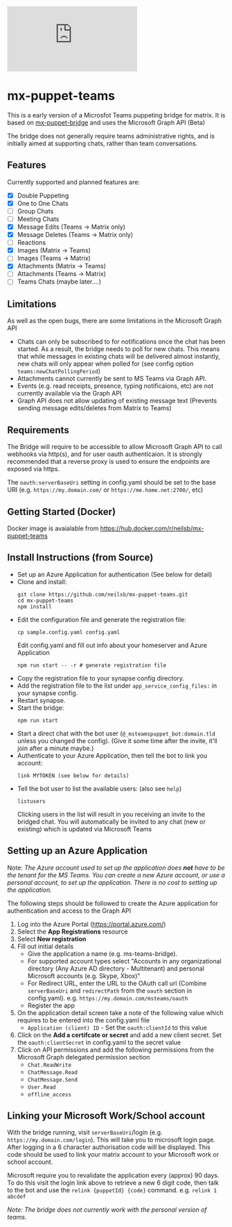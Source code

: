 ![Matrix](https://img.shields.io/matrix/mx-puppet-teams:matrix.org?style=flat-square&label=%23mx-puppet-teams%3Amatrix.org&logo=matrix)

# mx-puppet-teams
This is a early version of a Microsfot Teams puppeting bridge for matrix. It is based on [mx-puppet-bridge](https://github.com/Sorunome/mx-puppet-bridge) and uses the Microsoft Graph API (Beta)

The bridge does not generally require teams administrative rights, and is initially aimed at supporting chats, rather than team conversations.

## Features

Currently supported and planned features are:

- [X] Double Puppeting
- [X] One to One Chats
- [ ] Group Chats
- [ ] Meeting Chats
- [X] Message Edits (Teams -> Matrix only)
- [X] Message Deletes (Teams -> Matrix only)
- [ ] Reactions
- [X] Images (Matrix -> Teams)
- [ ] Images (Teams -> Matrix)
- [X] Attachments (Matrix -> Teams)
- [ ] Attachments (Teams -> Matrix)
- [ ] Teams Chats (maybe later....)

## Limitations
As well as the open bugs, there are some limitations in the Microsoft Graph API

 - Chats can only be subscribed to for notifications once the chat has been started.  As a result, the bridge needs to poll for new chats.  This means that while messages in existing chats will be delivered almost instantly, new chats will only appear when polled for  (see config option `teams:newChatPollingPeriod`)
 - Attachments cannot currently be sent to MS Teams via Graph API.
 - Events (e.g. read receipts, presence, typing notificaions, etc) are not currently available via the Graph API
 - Graph API does not allow updating of existing message text  (Prevents sending message edits/deletes from Matrix to Teams)

## Requirements
The Bridge will require to be accessible to allow Microsoft Graph API to call webhooks via http(s), and for user oauth authenticaion.  It is strongly recommended that a reverse proxy is used to ensure the endpoints are exposed via https. 

The `oauth:serverBaseUri` setting in config.yaml should be set to the base URI  (e.g.  `https://my.domain.com/` or `https://me.home.net:2700/`, etc)

## Getting Started (Docker)

Docker image is avaialable from https://hub.docker.com/r/neilsb/mx-puppet-teams

## Install Instructions (from Source)

*   Set up an Azure Application for authentication (See below for detail)
*   Clone and install:
    ```
    git clone https://github.com/neilsb/mx-puppet-teams.git
    cd mx-puppet-teams
    npm install
    ```
*   Edit the configuration file and generate the registration file:
    ```
    cp sample.config.yaml config.yaml
    ```
    Edit config.yaml and fill out info about your homeserver and Azure Application  
    ```
    npm run start -- -r # generate registration file
    ```
*   Copy the registration file to your synapse config directory.
*   Add the registration file to the list under `app_service_config_files:` in your synapse config.
*   Restart synapse.
*   Start the bridge:
    ```
    npm run start
    ```
*   Start a direct chat with the bot user (`@_msteamspuppet_bot:domain.tld` unless you changed the config).
    (Give it some time after the invite, it'll join after a minute maybe.)
*   Authenticate to your Azure Application, then tell the bot to link you account:
    ```
    link MYTOKEN (see below for details)
    ```
*   Tell the bot user to list the available users: (also see `help`)
    ```
    listusers
    ```
    Clicking users in the list will result in you receiving an invite to the bridged chat.  You will automatically be invited to any chat (new or existing) which is updated via Microsoft Teams 

## Setting up an Azure Application
Note: _The Azure account used to set up the application does **not** have to be the tenant for the MS Teams.  You can create a new Azure account, or use a personal account, to set up the application.  There is no cost to setting up the application._

The following steps should be followed to create the Azure application for authentication and access to the Graph API

1. Log into the Azure Portal (https://portal.azure.com/)
2. Select the **App Registrations** resource
3. Select **New registration**
4. Fill out initial details 
   * Give the application a name (e.g. ms-teams-bridge). 
   * For supported account types select "Accounts in any organizational directory (Any Azure AD directory - Multitenant) and personal Microsoft accounts (e.g. Skype, Xbox)"
   * For Redirect URL, enter the URL to the OAuth call url (Combine `serverBaseUri` and `redirectPath` from the `oauth` section in config.yaml).  e.g.  `https://my.domain.com/msteams/oauth`
   * Register the app
5. On the application detail screen take a note of the following value which requires to be entered into the config.yaml file
   * `Application (client) ID`  - Set the `oauth:clientId` to this value
6. Click on the **Add a certifcate or secret**  and add a new client secret.  Set the `oauth:clientSecret` in config.yaml to the secret value
7. Click on API permissions and add the following permissions from the Microsoft Graph delegated permission section
   * `Chat.ReadWrite`
   * `ChatMessage.Read`
   * `ChatMessage.Send`
   * `User.Read`
   * `offline_access`

## Linking your Microsoft Work/School account
With the bridge running, visit `serverBaseUri`/login (e.g. `https://my.domain.com/login`).  This will take you to microsoft login page.  After logging in a 6 character authorisation code will be displayed. This code should be used to link your matrix account to your Microsoft work or school account.

Microsoft require you to revalidate the application every (approx) 90 days. To do this visit the login link above to retrieve a new 6 digit code, then talk to the bot and use the `relink {puppetId} {code}` command.   e.g. `relink 1 abcdef`

_Note: The bridge does not currently work with the personal version of teams._
